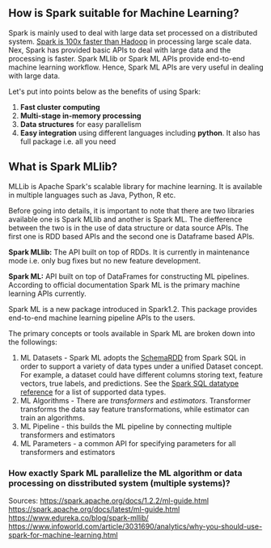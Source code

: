 ## How is Spark suitable for Machine Learning?
Spark is mainly used to deal with large data set processed on a distributed system. [Spark is 100x faster than Hadoop](https://databricks.com/blog/2014/11/05/spark-officially-sets-a-new-record-in-large-scale-sorting.html) in processing large scale data.
Nex, Spark has provided basic APIs to deal with large data and the processing is faster. Spark MLlib or Spark ML APIs provide end-to-end machine learning workflow. Hence, Spark ML APIs are very useful in dealing with large data.

Let's put into points below as the benefits of using Spark:
1. **Fast cluster computing**
2. **Multi-stage in-memory processing**
3. **Data structures** for easy parallelism 
4. **Easy integration** using different languages including **python**. It also has full package i.e. all you need 



## What is Spark MLlib?
MLLib is Apache Spark's scalable library for machine learning. It is available in multiple languages such as Java, Python, R etc.

Before going into details, it is important to note that there are two libraries available one is Spark MLlib and another is Spark ML.
The diefference between the two is in the use of data structure or data source APIs. The first one is RDD based APIs and the second one
is Dataframe based APIs. 

**Spark MLlib:**  The API built on top of RDDs. It is currently in maintenance mode i.e. only bug fixes but no new feature development.

**Spark ML:** API built on top of DataFrames for constructing ML pipelines. According to official documentation Spark ML is the primary machine learning APIs currently.

Spark ML is a new package introduced in Spark1.2. This package provides end-to-end machine learning pipeline APIs to the users.

The primary concepts or tools available in Spark ML are broken down into the followings:
1. ML Datasets - Spark ML adopts the [SchemaRDD](https://spark.apache.org/docs/1.2.2/api/scala/index.html#org.apache.spark.sql.SchemaRDD) from Spark SQL in order to support a variety of data types under a unified Dataset concept. For example, a dataset could have different columns storing text, feature vectors, true labels, and predictions. See the [Spark SQL datatype reference](https://spark.apache.org/docs/1.2.2/sql-programming-guide.html#spark-sql-datatype-reference) for a list of supported data types.
2. ML Algorithms - There are *transformers* and *estimators*. Transformer transforms the data say feature transformations, while estimator 
can train an algorithms. 
3. ML Pipeline - this builds the ML pipeline by connecting multiple transformers and estimators
4. ML Parameters - a common API for specifying parameters for all transformers and estimators


### How exactly Spark ML parallelize the ML algorithm or data processing on disstributed system (multiple systems)?




Sources:
https://spark.apache.org/docs/1.2.2/ml-guide.html
https://spark.apache.org/docs/latest/ml-guide.html
https://www.edureka.co/blog/spark-mllib/
https://www.infoworld.com/article/3031690/analytics/why-you-should-use-spark-for-machine-learning.html

